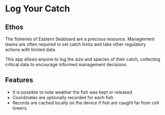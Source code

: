 # Log Your Catch

## Ethos

The fisheries of Eastern Seaboard are a precious resource. Management teams are often required to set catch limits and take other regulatory actions with limited data.

This app allows anyone to log the size and species of their catch, collecting critical data to encourage informed management decisions.

## Features

* It is possible to note weather the fish was kept or released
* Coordinates are optionally recorded for each fish
* Records are cached locally on the device if fish are caught far from cell towers.

